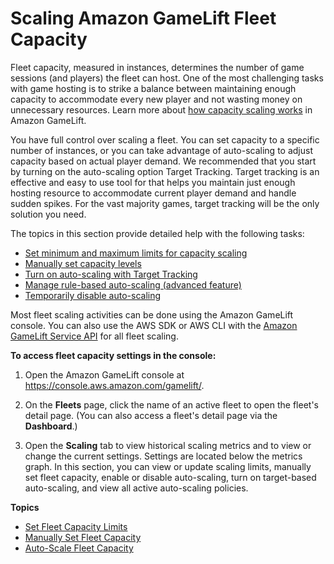 # Scaling Amazon GameLift Fleet Capacity<a name="fleets-manage-capacity"></a>

Fleet capacity, measured in instances, determines the number of game sessions \(and players\) the fleet can host\. One of the most challenging tasks with game hosting is to strike a balance between maintaining enough capacity to accommodate every new player and not wasting money on unnecessary resources\. Learn more about [how capacity scaling works](gamelift-howitworks.md#gamelift-howitworks-capacity) in Amazon GameLift\. 

You have full control over scaling a fleet\. You can set capacity to a specific number of instances, or you can take advantage of auto\-scaling to adjust capacity based on actual player demand\. We recommended that you start by turning on the auto\-scaling option Target Tracking\. Target tracking is an effective and easy to use tool for that helps you maintain just enough hosting resource to accommodate current player demand and handle sudden spikes\. For the vast majority games, target tracking will be the only solution you need\. 

The topics in this section provide detailed help with the following tasks:
+ [Set minimum and maximum limits for capacity scaling](fleets-capacity-limits.md)
+ [Manually set capacity levels](fleets-updating-capacity.md)
+ [Turn on auto\-scaling with Target Tracking](fleets-autoscaling-target.md)
+ [Manage rule\-based auto\-scaling \(advanced feature\)](fleets-autoscaling-rule.md)
+ [Temporarily disable auto\-scaling](fleets-updating-capacity.md#fleets-updating-capacity-disable)

Most fleet scaling activities can be done using the Amazon GameLift console\. You can also use the AWS SDK or AWS CLI with the [Amazon GameLift Service API](https://docs.aws.amazon.com/gamelift/latest/apireference/) for all fleet scaling\. 

**To access fleet capacity settings in the console:**

1. Open the Amazon GameLift console at [https://console\.aws\.amazon\.com/gamelift/](https://console.aws.amazon.com/gamelift/)\.

1. On the **Fleets** page, click the name of an active fleet to open the fleet's detail page\. \(You can also access a fleet's detail page via the **Dashboard**\.\) 

1. Open the **Scaling** tab to view historical scaling metrics and to view or change the current settings\. Settings are located below the metrics graph\. In this section, you can view or update scaling limits, manually set fleet capacity, enable or disable auto\-scaling, turn on target\-based auto\-scaling, and view all active auto\-scaling policies\. 

**Topics**
+ [Set Fleet Capacity Limits](fleets-capacity-limits.md)
+ [Manually Set Fleet Capacity](fleets-updating-capacity.md)
+ [Auto\-Scale Fleet Capacity](fleets-autoscaling.md)
